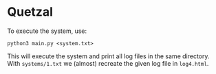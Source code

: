# Quetzal

To execute the system, use:

    python3 main.py <system.txt>

This will execute the system and print all log files in the same directory. With `systems/1.txt` we (almost) recreate the given log file in `log4.html`.
